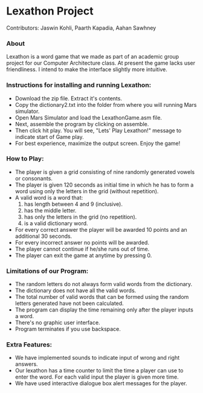 # Lexathon Project
Contributors: Jaswin Kohli, Paarth Kapadia, Aahan Sawhney

### About
Lexathon is a word game that we made as part of an academic group project for our Computer Architecture class. At present the game lacks user friendliness. I intend to make the interface slightly more intuitive. 

### Instructions for installing and running Lexathon:
* Download the zip file. Extract it's contents.
* Copy the dictionary2.txt into the folder from where you will running Mars simulator.
* Open Mars Simulator and load the LexathonGame.asm file.
* Next, assemble the program by clicking on assemble. 
* Then click hit play. You will see, "Lets' Play Lexathon!" message to indicate start of Game play.
* For best experience, maximize the output screen. Enjoy the game!

### How to Play:
* The player is given a grid consisting of nine randomly generated vowels or consonants.
* The player is given 120 seconds as initial time in which he has to form a word using only the letters in the grid (without repetition).
* A valid word is a word that:
  1. has length between 4 and 9 (inclusive).
  2. has the middle letter.
  3. has only the letters in the grid (no repetition).
  4. is a valid dictionary word.
* For every correct answer the player will be awarded 10 points and an additional 30 seconds.
* For every incorrect answer no points will be awarded.
* The player cannot continue if he/she runs out of time. 
* The player can exit the game at anytime by pressing 0.

### Limitations of our Program:
* The random letters do not always form valid words from the dictionary.
* The dictionary does not have all the valid words.
* The total number of valid words that can be formed using the random letters generated have not been calculated.
* The program can display the time remaining only after the player inputs a word.
* There's no graphic user interface.
* Program terminates if you use backspace.

### Extra Features:
* We have implemented sounds to indicate input of wrong and right answers.
* Our lexathon has a time counter to limit the time a player can use to enter the word. For each valid input the player is given more time.
* We have used interactive dialogue box alert messages for the player.
